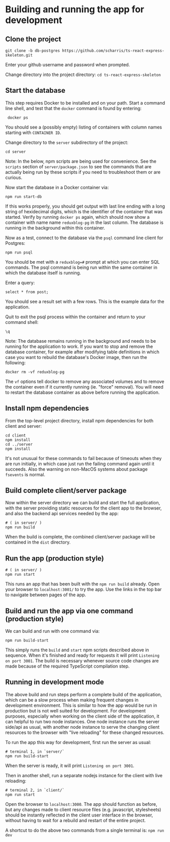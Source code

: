 # Building and running the app for development

## Clone the project

```git clone -b db-postgres https://github.com/scharris/ts-react-express-skeleton.git```

Enter your github username and password when prompted.

Change directory into the project directory:
```cd ts-react-express-skeleton```

## Start the database

This step requires Docker to be installed and on your path. Start a command line shell, and test
that the `docker` command is found by entering:

     docker ps

You should see a (possibly empty) listing
of containers with column names starting with `CONTAINER ID`.

Change directory to the `server` subdirectory of the project:

```cd server```

Note: In the below, npm scripts are being used for convenience. See the `scripts` section of
`server/package.json` to see the commands that are actually being run by these scripts if you
need to troubleshoot them or are curious.

Now start the database in a Docker container via:

    npm run start-db

If this works properly, you should get output with last line ending with a long string of hexidecimal
digits, which is the identifier of the container that was started. Verify by running `docker ps` again,
which should now show a container with name name `reduxblog-pg` in the last column. The database is running
in the background within this container.

Now as a test, connect to the database via the `psql` command line client for Postgres:

    npm run psql

You should be met with a `reduxblog=#` prompt at which you can enter SQL commands. The psql command
is being run within the same container in which the database itself is running.

Enter a query:

```select * from post;```

You should see a result set with a few rows. This is the example data for the application.

Quit to exit the psql process within the container and return to your command shell:

```\q```

Note: The database remains running in the background and needs to be running for the application
to work. If you want to stop and remove the database container, for example after modifying table
definitions in which case you want to rebuild the database's Docker image, then run the following:

    docker rm -vf reduxblog-pg

The `vf` options tell docker to remove any associated volumes and to remove the container even if it
currently running (ie. "force" removal). You will need to restart the database container as above
before running the application.

## Install npm dependencies

From the top-level project directory, install npm dependencies for both client and server:

```
cd client
npm install
cd ../server
npm install
```

It's not unusual for these commands to fail because of timeouts when they are run initially, in
which case just run the failing command again until it succeeds. Also the warning on non-MacOS
systems about package `fsevents` is normal.


## Build complete client/server package
Now within the server directory we can build and start the full application, with the server
providing static resources for the client app to the browser, and also the backend api services
needed by the app:
```
# ( in server/ )
npm run build
```

When the build is complete, the combined client/server
package will be contained in the `dist` directory.

## Run the app (production style)
```
# ( in server/ )
npm run start
```

This runs an app that has been built with the `npm run build` already. Open your browser to
`localhost:3001/` to try the app. Use the links in the top bar to navigate between pages of the
app.

## Build and run the app via one command (production style)
We can build and run with one command via:
```
npm run build-start
```
This simply runs the `build` and `start` npm scripts described above in sequence. When it's
finished and ready for requests it will print `Listening on port 3001`. The build is necessary
whenever source code changes are made because of the required TypeScript compilation step.

## Running in development mode
The above build and run steps perform a complete build of the application, which can be a slow
process when making frequent changes in development environment. This is similar to how the app
would be run in production but is not well suited for development. For development purposes,
especially when working on the client side of the application, it can helpful to run two node
instances. One node instance runs the server side/api as usual, with another node instance to
serve the changing client resources to the browser with "live reloading" for these changed resources.

To run the app this way for development, first run the server as usual:

```
# terminal 1, in `server/`
npm run build-start
```
When the server is ready, it will print
`Listening on port 3001`.

Then in another shell, run a separate nodejs instance for the client with live reloading:
```
# terminal 2, in `client/`
npm run start
```

Open the browser to `localhost:3000`. The app should function as before, but any changes made to client
resource files (e.g. javascript, stylesheets) should be instantly reflected in the client user interface
in the browser, without having to wait for a rebuild and restart of the entire project.

A shortcut to do the above two commands from a single terminal is:
```npm run dev```
